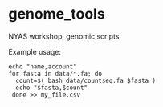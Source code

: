 # genome_tools
NYAS workshop, genomic scripts

Example usage:

```
echo "name,account"
for fasta in data/*.fa; do
  count=$( bash data/countseq.fa $fasta )
  echo "$fasta,$count"
 done >> my_file.csv
  ```
  
